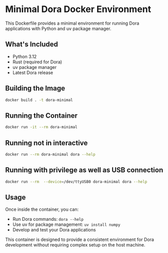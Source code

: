 # Minimal Dora Docker Environment

This Dockerfile provides a minimal environment for running Dora applications with Python and uv package manager.

## What's Included

- Python 3.12
- Rust (required for Dora)
- uv package manager
- Latest Dora release

## Building the Image

```bash
docker build . -t dora-minimal
```

## Running the Container

```bash
docker run -it --rm dora-minimal
```

## Running not in interactive

```bash
docker run --rm dora-minimal dora --help
```

## Running with privilege as well as USB connection

```bash
docker run --rm  --device=/dev/ttyUSB0 dora-minimal dora --help
```

## Usage

Once inside the container, you can:

- Run Dora commands: `dora --help`
- Use uv for package management: `uv install numpy`
- Develop and test your Dora applications

This container is designed to provide a consistent environment for Dora development without requiring complex setup on the host machine.
